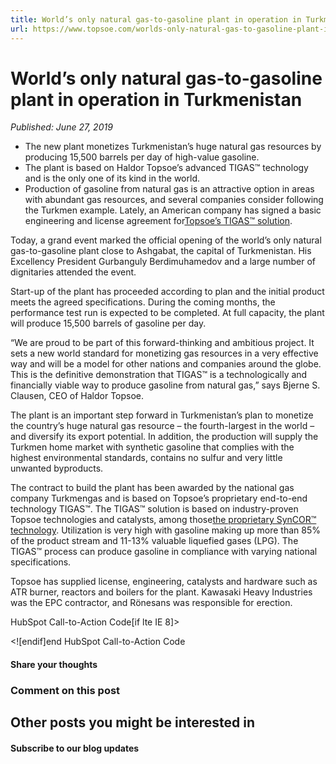 ```yaml
---
title: World’s only natural gas-to-gasoline plant in operation in Turkmenistan
url: https://www.topsoe.com/worlds-only-natural-gas-to-gasoline-plant-in-operation-in-turkmenistan#main-content
---
```


# World’s only natural gas-to-gasoline plant in operation in Turkmenistan

*Published: June 27, 2019*

- The new plant monetizes Turkmenistan’s huge natural gas resources by producing 15,500 barrels per day of high-value gasoline.
- The plant is based on Haldor Topsoe’s advanced TIGAS™ technology and is the only one of its kind in the world.
- Production of gasoline from natural gas is an attractive option in areas with abundant gas resources, and several companies consider following the Turkmen example. Lately, an American company has signed a basic engineering and license agreement for[Topsoe’s TIGAS™ solution](https://www.topsoe.com/processes/gasoline-synthesis/tigastm).

Today, a grand event marked the official opening of the world’s only natural gas-to-gasoline plant close to Ashgabat, the capital of Turkmenistan. His Excellency President Gurbanguly Berdimuhamedov and a large number of dignitaries attended the event.

Start-up of the plant has proceeded according to plan and the initial product meets the agreed specifications. During the coming months, the performance test run is expected to be completed. At full capacity, the plant will produce 15,500 barrels of gasoline per day.

“We are proud to be part of this forward-thinking and ambitious project. It sets a new world standard for monetizing gas resources in a very effective way and will be a model for other nations and companies around the globe. This is the definitive demonstration that TIGAS™ is a technologically and financially viable way to produce gasoline from natural gas,” says Bjerne S. Clausen, CEO of Haldor Topsoe.

The plant is an important step forward in Turkmenistan’s plan to monetize the country’s huge natural gas resource – the fourth-largest in the world – and diversify its export potential. In addition, the production will supply the Turkmen home market with synthetic gasoline that complies with the highest environmental standards, contains no sulfur and very little unwanted byproducts.

The contract to build the plant has been awarded by the national gas company Turkmengas and is based on Topsoe’s proprietary end-to-end technology TIGAS™. The TIGAS™ solution is based on industry-proven Topsoe technologies and catalysts, among those[the proprietary SynCOR™ technology](https://www.topsoe.com/products/equipment/syncortm-autothermal-reformer-atr). Utilization is very high with gasoline making up more than 85% of the product stream and 11-13% valuable liquefied gases (LPG). The TIGAS™ process can produce gasoline in compliance with varying national specifications.

Topsoe has supplied license, engineering, catalysts and hardware such as ATR burner, reactors and boilers for the plant. Kawasaki Heavy Industries was the EPC contractor, and Rönesans was responsible for erection.

HubSpot Call-to-Action Code[if lte IE 8]><div id="hs-cta-ie-element"></div><![endif][](https://cta-redirect.hubspot.com/cta/redirect/2115834/1a1b276a-ef27-42bf-b784-00656aa20061)end HubSpot Call-to-Action Code

#### Share your thoughts

### Comment on this post

## Other posts you might be interested in

#### Subscribe to our blog updates